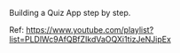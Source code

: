 Building a Quiz App step by step.

Ref: https://www.youtube.com/playlist?list=PLDlWc9AfQBfZIkdVaOQXi1tizJeNJipEx
